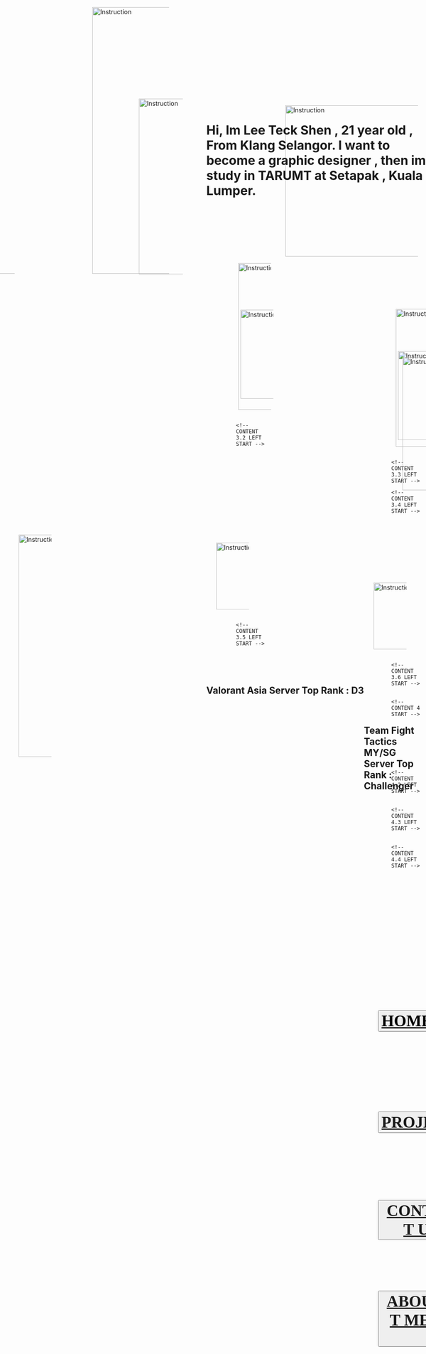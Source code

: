 <!DOCTYPE html>
<html>

<head>
    <title>NoT.ToDay</title>
    <link rel="stylesheet" href="styles.css">
    <link rel="preconnect" href="https://fonts.googleapis.com">
    <link rel="preconnect" href="https://fonts.gstatic.com" crossorigin>
    <link href="https://fonts.googleapis.com/css2?family=Gotu&display=swap" rel="stylesheet">
</head>

<body>
<!-- CONTENT 1 START -->
    <div style="width: 98%; height: 156px; margin: auto;  display: flex; align-items: left;" id="">
        <!-- CONTENT 1.2 LEFT START -->
        <div style="width: 35%; height: 156px; margin-left: 500px;" id="">
            <img src="Assets/Group 24.png" alt="Instruction"
                style="width: 1583px; height: 600px; margin-left: -525px; margin-top: -10px;">
            <img src="Assets/e4d2c1d0da356797359acd9270bcdd77.gif" alt="Instruction"
                style="width: 1583px; height: 1150px; margin-top: -620px; margin-left: -525px;">
            <h4 p style="font-size: 128px; margin-top: -30px; margin-left: 365px;" element id="W50">NoT.ToDay</p>
            </h4>
        </div>
        <!-- CONTENT 1.1 LEFT END -->
    </div>
    <!-- CONTENT 1 END -->
<!-- CONTENT 2 START -->
    <div style="width: 98%; height: 425px; margin: auto; display: flex; align-items: left; margin-top: 20px;" id="">
        <!-- CONTENT 2.1 LEFT START -->
        <div style="width: 20%; height: 385px; margin-left: 100px; margin-top: 20px;" id="">
            <img src="Assets/3650bf3a-f3b0-418f-b73b-d6f614542214 1.png" alt="Instruction"
                style="width: 260px; height: 395px; margin-left: -20px;">
            <!-- CONTENT 2.1 LEFT END -->

<!-- CONTENT 2.2 LEFT START -->
<div style="width: 303%; height: 340px; margin-left: 405px; margin-top: -380px;" id="">
                <h1 style="position: absolute;left: 465px;">Hi, Im Lee Teck Shen , 21 year old , From Klang Selangor.
                    I want to become a graphic designer ,
                    then im study in TARUMT at Setapak , Kuala Lumper.</h1>
                <img src="Assets/Rectangle 9.png" alt="Instruction"
                    style="width: 1050px; height: 340px; margin-left: -95px;">
            </div>
            <!-- CONTENT 2.2 LEFT END -->
        </div>
        <!-- CONTENT 2 END -->

        <!-- CONTENT 3 START -->
<div style="width: 75%; height: 390px; margin: auto;  display: flex; align-items: left; margin-top: 450px;"
            id="">
            <!-- CONTENT 3.1 LEFT START -->
            <div style="width: 20%; height: 175px; margin-left: 100px; margin-top: 45px" id="">
                <img src="Assets/Rectangle 3.png" alt="Instruction"
                    style="width: 200px; height: 200px; margin-left: -95px; margin-left: 10px;">
                <img src="Assets/gold.png" alt="Instruction"
                    style="width: 400px; height: 330px; margin: auto; display: flex; align-items: left; margin-top: -305px; margin-left: 5px;">
                <!-- CONTENT 3.1 LEFT END -->

                <!-- CONTENT 3.2 LEFT START -->
<div style="width: 100%; height: 175px; margin-left: 350px; margin-top: -210px" id="">
                <img src="Assets/Rectangle 3.png" alt="Instruction"
                        style="width: 200px; height: 200px; margin-left: 15px; margin-top: -20px;">
                    <img src="Assets/sliver.png" alt="Instruction"
                        style="width: 550px; height: 310px; margin: auto; display: flex; align-items: left; margin-top: -295px; margin-left: 10px;">
                    <!-- CONTENT 3.2 LEFT END -->

                    <!-- CONTENT 3.3 LEFT START -->
<div style="width: 100%; height: 175px; margin-left: 350px; margin-top: -205px" id="">
                        <img src="Assets/Rectangle 3.png" alt="Instruction"
                            style="width: 200px; height: 200px; margin-left: 10px; margin-top: -15px;">
                        <img src="Assets/bronze.png" alt="Instruction"
                            style="width: 550px; height: 300px; margin: auto; display: flex; align-items: left; margin-top: -280px; margin-left: -325px;">
                    </div>
                    <!-- CONTENT 3.3 LEFT END -->



                    <!-- CONTENT 3.4 LEFT START -->
 <div style="width: 100%; height: 135px; margin-left: -350px" id="">
                        <img src="Assets/Rectangle 11.png" alt="Instruction"
                            style="width: 300px; height: 150px; margin-left: -45px; margin-top: 50px;">
                        <h2
                            style="position: absolute;left: 465px; margin: auto; display: flex; align-items: left; margin-top: 170px; margin-left: px;">
                            Valorant
                            Asia Server
                            Top Rank : D3</h2>
                        <!-- CONTENT 3.4 LEFT END -->

                        <!-- CONTENT 3.5 LEFT START -->
 <div style="width: 100%; height: 135px; margin-left: 350px;" id="">
                            <img src="Assets/Rectangle 11.png" alt="Instruction"
                                style="width: 300px; height: 150px; margin: auto; display: flex; align-items: left; margin-top: -158px; margin-left: -40px;">
                            <h2
                                style="position: absolute;left: 465px; margin: auto; display: flex; align-items: left; margin-top: 170px; margin-left: 355px;">
                                Team Fight Tactics
                                MY/SG Server
                                Top Rank : Challenger</h2>
                            <!-- CONTENT 3.5 LEFT END -->

                            <!-- CONTENT 3.6 LEFT START -->
<div style="width: 100%; height: 135px; margin-left: 350px;" id="">
                                <img src="Assets/Rectangle 11.png" alt="Instruction"
                                    style="width: 300px; height: 150px; margin: auto; margin: auto; display: flex; align-items: left; margin-top: -150px; margin-left: -40px;">
                                <h2
                                    style="position: absolute;left: 465px; margin: auto; display: flex; align-items: left; margin-top: 170px; margin-left: 700px;">
                                    Apex Legend
                                    Asia Server
                                    Top Rank : D1</h2>
                                </div>
                                <!-- CONTENT 3.6 LEFT END -->
                                <!-- CONTENT 3 END -->
                        
                            <!-- CONTENT 4 START -->
  <img src="Assets/Vector 1.png" alt="Instruction"
                                style="width: 400px; height: 500px; margin: auto; margin: auto; display: flex; align-items: left; margin-top: -425px; margin-left: -840px;">
                            <!-- CONTENT 4.1 LEFT START -->
                            <button
                                style="margin-top: 570px; margin-left: -30px; position: absolute; font-family: 'Gotu'; font-size: 36px;"
                                class="bttn_style" ><u><b> HOME </b></u></button></a>
                            <!-- CONTENT 4.1 LEFT END -->

                            <!-- CONTENT 4.2 LEFT START -->
   <button
                                style="margin-top: 700px; margin-left: -30px; position: absolute; font-family: 'Gotu'; font-size: 36px;"
                                class="bttn_style"><a href="Project.html"><b> PROJECT </b></button></a>
                            <!-- CONTENT 4.2 LEFT END -->

                            <!-- CONTENT 4.3 LEFT START -->
  <button
                                style="margin-top: 815px; margin-left: -30px; position: absolute; font-family: 'Gotu'; font-size: 36px;"
                                class="bttn_style"><a href="Contact.html"><b> CONTACT US </b></button></a>
                            <!-- CONTENT 4.3 LEFT END -->

                            <!-- CONTENT 4.4 LEFT START -->
<button
                                style="margin-top: 935px; margin-left: -30px; position: absolute; font-family: 'Gotu'; font-size: 36px;"
                                class="bttn_style"><a href="About me.html"><b> ABOUT ME </b></p></button></a>
                        </div>
                        <!-- CONTENT 4.4 LEFT END -->
                        <!-- CONTENT 4 END -->

</body>

</html>